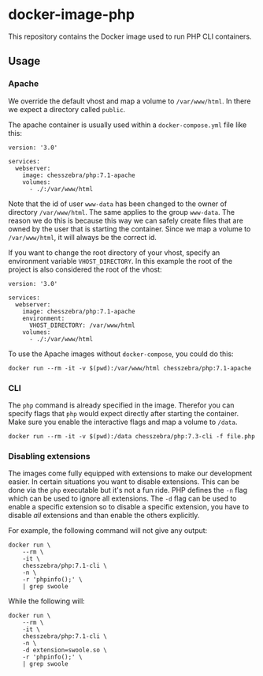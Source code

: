 # docker-image-php

This repository contains the Docker image used to run PHP CLI containers.

## Usage

### Apache

We override the default vhost and map a volume to `/var/www/html`. In there we expect a directory called `public`.

The apache container is usually used within a `docker-compose.yml` file like this:

```
version: '3.0'

services:
  webserver:
    image: chesszebra/php:7.1-apache
    volumes:
      - ./:/var/www/html
```

Note that the id of user `www-data` has been changed to the owner of directory `/var/www/html`. The same applies to 
the group `www-data`. The reason we do this is because this way we can safely create files that are owned by the user 
that is starting the container. Since we map a volume to `/var/www/html`, it will always be the correct id.

If you want to change the root directory of your vhost, specify an environment variable `VHOST_DIRECTORY`. In this 
example the root of the project is also considered the root of the vhost:

```
version: '3.0'

services:
  webserver:
    image: chesszebra/php:7.1-apache
    environment:
      VHOST_DIRECTORY: /var/www/html
    volumes:
      - ./:/var/www/html
```

To use the Apache images without `docker-compose`, you could do this:

```
docker run --rm -it -v $(pwd):/var/www/html chesszebra/php:7.1-apache
``` 

### CLI

The `php` command is already specified in the image. Therefor you can specify flags that `php` would expect directly 
after starting the container. Make sure you enable the interactive flags and map a volume to `/data`.

```
docker run --rm -it -v $(pwd):/data chesszebra/php:7.3-cli -f file.php
```

### Disabling extensions

The images come fully equipped with extensions to make our development easier. In certain situations you want to
disable extensions. This can be done via the `php` executable but it's not a fun ride. PHP defines the `-n` flag which 
can be used to ignore all extensions. The `-d` flag can be used to enable a specific extension so to disable a specific
extension, you have to disable *all* extensions and than enable the others explicitly.

For example, the following command will not give any output:

```
docker run \
    --rm \
    -it \
    chesszebra/php:7.1-cli \
    -n \
    -r 'phpinfo();' \
    | grep swoole 
```

While the following will:

```
docker run \
    --rm \
    -it \
    chesszebra/php:7.1-cli \
    -n \
    -d extension=swoole.so \
    -r 'phpinfo();' \
    | grep swoole 
```
